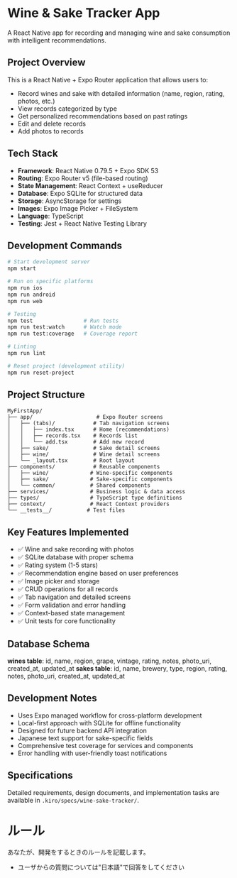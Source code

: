 # Wine & Sake Tracker App

A React Native app for recording and managing wine and sake consumption with intelligent recommendations.

## Project Overview

This is a React Native + Expo Router application that allows users to:
- Record wines and sake with detailed information (name, region, rating, photos, etc.)
- View records categorized by type
- Get personalized recommendations based on past ratings
- Edit and delete records
- Add photos to records

## Tech Stack

- **Framework**: React Native 0.79.5 + Expo SDK 53
- **Routing**: Expo Router v5 (file-based routing)
- **State Management**: React Context + useReducer
- **Database**: Expo SQLite for structured data
- **Storage**: AsyncStorage for settings
- **Images**: Expo Image Picker + FileSystem
- **Language**: TypeScript
- **Testing**: Jest + React Native Testing Library

## Development Commands

```bash
# Start development server
npm start

# Run on specific platforms
npm run ios
npm run android
npm run web

# Testing
npm test                # Run tests
npm run test:watch      # Watch mode
npm run test:coverage   # Coverage report

# Linting
npm run lint

# Reset project (development utility)
npm run reset-project
```

## Project Structure

```
MyFirstApp/
├── app/                    # Expo Router screens
│   ├── (tabs)/            # Tab navigation screens
│   │   ├── index.tsx      # Home (recommendations)
│   │   ├── records.tsx    # Records list
│   │   └── add.tsx        # Add new record
│   ├── sake/              # Sake detail screens
│   ├── wine/              # Wine detail screens
│   └── _layout.tsx        # Root layout
├── components/            # Reusable components
│   ├── wine/             # Wine-specific components
│   ├── sake/             # Sake-specific components
│   └── common/           # Shared components
├── services/             # Business logic & data access
├── types/                # TypeScript type definitions
├── context/              # React Context providers
└── __tests__/           # Test files
```

## Key Features Implemented

- ✅ Wine and sake recording with photos
- ✅ SQLite database with proper schema
- ✅ Rating system (1-5 stars)
- ✅ Recommendation engine based on user preferences
- ✅ Image picker and storage
- ✅ CRUD operations for all records
- ✅ Tab navigation and detailed screens
- ✅ Form validation and error handling
- ✅ Context-based state management
- ✅ Unit tests for core functionality

## Database Schema

**wines table**: id, name, region, grape, vintage, rating, notes, photo_uri, created_at, updated_at
**sakes table**: id, name, brewery, type, region, rating, notes, photo_uri, created_at, updated_at

## Development Notes

- Uses Expo managed workflow for cross-platform development
- Local-first approach with SQLite for offline functionality
- Designed for future backend API integration
- Japanese text support for sake-specific fields
- Comprehensive test coverage for services and components
- Error handling with user-friendly toast notifications

## Specifications

Detailed requirements, design documents, and implementation tasks are available in `.kiro/specs/wine-sake-tracker/`.


# ルール
あなたが、開発をするときのルールを記載します。
- ユーザからの質問については"日本語"で回答をしてください
